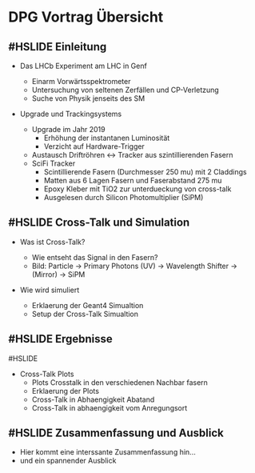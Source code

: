 DPG Vortrag Übersicht
=====================

#HSLIDE
Einleitung
----------

* Das LHCb Experiment am LHC in Genf
   * Einarm Vorwärtsspektrometer
   * Untersuchung von seltenen Zerfällen und CP-Verletzung
   * Suche von Physik jenseits des SM

* Upgrade und Trackingsystems
   * Upgrade im Jahr 2019
     * Erhöhung der instantanen Luminosität
     * Verzicht auf Hardware-Trigger
   * Austausch Driftröhren <-> Tracker aus szintillierenden Fasern
   * SciFi Tracker
     * Scintillierende Fasern (Durchmesser 250 mu) mit 2 Claddings
     * Matten aus 6 Lagen Fasern und Faserabstand 275 mu
     * Epoxy Kleber mit TiO2 zur unterdueckung von cross-talk
     * Ausgelesen durch Silicon Photomultiplier (SiPM)


#HSLIDE
Cross-Talk und Simulation
-------------------------

* Was ist Cross-Talk?
  * Wie entseht das Signal in den Fasern?
  * Bild: Particle -> Primary Photons (UV) -> Wavelength Shifter -> (Mirror) -> SiPM

* Wie wird simuliert
  * Erklaerung der Geant4 Simualtion
  * Setup der Cross-Talk Simualtion

#HSLIDE
Ergebnisse
----------

#HSLIDE
* Cross-Talk Plots
  * Plots Crosstalk in den verschiedenen Nachbar fasern
  * Erklaerung der Plots
  * Cross-Talk in Abhaengigkeit Abatand
  * Cross-Talk in abhaengigkeit vom Anregungsort


#HSLIDE
Zusammenfassung und Ausblick
----------------------------
* Hier kommt eine interssante Zusammenfassung hin...
* und ein spannender Ausblick

